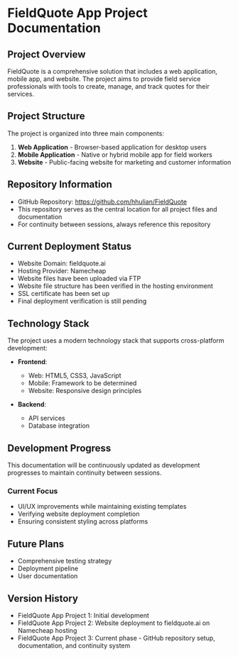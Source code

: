 # FieldQuote App Project Documentation

## Project Overview
FieldQuote is a comprehensive solution that includes a web application, mobile app, and website. The project aims to provide field service professionals with tools to create, manage, and track quotes for their services.

## Project Structure
The project is organized into three main components:

1. **Web Application** - Browser-based application for desktop users
2. **Mobile Application** - Native or hybrid mobile app for field workers
3. **Website** - Public-facing website for marketing and customer information

## Repository Information
- GitHub Repository: https://github.com/hhulian/FieldQuote
- This repository serves as the central location for all project files and documentation
- For continuity between sessions, always reference this repository

## Current Deployment Status
- Website Domain: fieldquote.ai
- Hosting Provider: Namecheap
- Website files have been uploaded via FTP
- Website file structure has been verified in the hosting environment
- SSL certificate has been set up
- Final deployment verification is still pending

## Technology Stack
The project uses a modern technology stack that supports cross-platform development:

- **Frontend**: 
  - Web: HTML5, CSS3, JavaScript
  - Mobile: Framework to be determined
  - Website: Responsive design principles

- **Backend**:
  - API services
  - Database integration

## Development Progress
This documentation will be continuously updated as development progresses to maintain continuity between sessions.

### Current Focus
- UI/UX improvements while maintaining existing templates
- Verifying website deployment completion
- Ensuring consistent styling across platforms

## Future Plans
- Comprehensive testing strategy
- Deployment pipeline
- User documentation

## Version History
- FieldQuote App Project 1: Initial development
- FieldQuote App Project 2: Website deployment to fieldquote.ai on Namecheap hosting
- FieldQuote App Project 3: Current phase - GitHub repository setup, documentation, and continuity system
